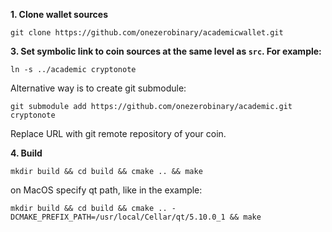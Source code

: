 **1. Clone wallet sources**

```
git clone https://github.com/onezerobinary/academicwallet.git
```

**3. Set symbolic link to coin sources at the same level as `src`. For example:**

```
ln -s ../academic cryptonote
```

Alternative way is to create git submodule:

```
git submodule add https://github.com/onezerobinary/academic.git cryptonote
```

Replace URL with git remote repository of your coin.

**4. Build**

```
mkdir build && cd build && cmake .. && make
```
on MacOS specify qt path, like in the example:

```
mkdir build && cd build && cmake .. -DCMAKE_PREFIX_PATH=/usr/local/Cellar/qt/5.10.0_1 && make
```

